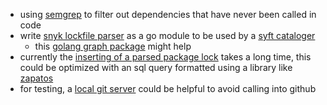 - using [semgrep](https://semgrep.dev/) to filter out dependencies that have never been called in code
- write [snyk lockfile parser](https://github.com/lunasec-io/nodejs-lockfile-parser) as a go module to be used by a [syft cataloger](https://github.com/anchore/syft/blob/caff67289aead9a0ed1ec05c8534c3c440669e42/syft/pkg/cataloger/javascript/parse_package_lock.go)
	- this [golang graph package](https://pkg.go.dev/github.com/yourbasic/graph#Acyclic) might help
- currently the [inserting of a parsed package lock](https://github.com/lunasec-io/lunasec/blob/master/lunatrace/bsl/backend/src/snapshot/node-package-tree.ts#L168) takes a long time, this could be optimized with an sql query formatted using a library like [zapatos](https://jawj.github.io/zapatos/#how-do-i-get-it)
- for testing, a [local git server](https://gabrielcsapo.github.io/node-git-server/docs/intro/) could be helpful to avoid calling into github